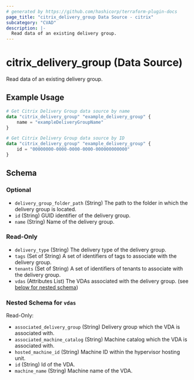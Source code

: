 ```yaml
---
# generated by https://github.com/hashicorp/terraform-plugin-docs
page_title: "citrix_delivery_group Data Source - citrix"
subcategory: "CVAD"
description: |-
  Read data of an existing delivery group.
---
```


# citrix_delivery_group (Data Source)

Read data of an existing delivery group.

## Example Usage

```terraform
# Get Citrix Delivery Group data source by name
data "citrix_delivery_group" "example_delivery_group" {
    name = "exampleDeliveryGroupName"
}

# Get Citrix Delivery Group data source by ID
data "citrix_delivery_group" "example_delivery_group" {
    id = "00000000-0000-0000-0000-000000000000"
}
```

<!-- schema generated by tfplugindocs -->
## Schema

### Optional

- `delivery_group_folder_path` (String) The path to the folder in which the delivery group is located.
- `id` (String) GUID identifier of the delivery group.
- `name` (String) Name of the delivery group.

### Read-Only

- `delivery_type` (String) The delivery type of the delivery group.
- `tags` (Set of String) A set of identifiers of tags to associate with the delivery group.
- `tenants` (Set of String) A set of identifiers of tenants to associate with the delivery group.
- `vdas` (Attributes List) The VDAs associated with the delivery group. (see [below for nested schema](#nestedatt--vdas))

<a id="nestedatt--vdas"></a>
### Nested Schema for `vdas`

Read-Only:

- `associated_delivery_group` (String) Delivery group which the VDA is associated with.
- `associated_machine_catalog` (String) Machine catalog which the VDA is associated with.
- `hosted_machine_id` (String) Machine ID within the hypervisor hosting unit.
- `id` (String) Id of the VDA.
- `machine_name` (String) Machine name of the VDA.